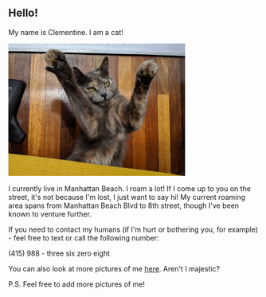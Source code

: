 ## Hello!

My name is Clementine. I am a cat!


<img src="/uploads/slider/signal-2019-06-07-143441.jpg" width="355" height="266">


I currently live in Manhattan Beach. I roam a lot! If I come up to you on the street, it's not because I'm lost, I just want to say hi!
My current roaming area spans from Manhattan Beach Blvd to 8th street, though I've been known to venture further.

If you need to contact my humans (if I'm hurt or bothering you, for example) - feel free to text or call the following number:

(415) 988 - three six zero eight

You can also look at more pictures of me [here](https://photos.google.com/share/AF1QipP2LuaEEmSEMI_F2ToZaa48KJW0i92OyRgsYPr0tesM2MzU-aGhOnXlRzIXUgmcNA?key=dHQxQWc1TW1iRnRUcERGbERYb3BZYUZia2ZOaDVB). Aren't I majestic?

P.S. Feel free to add more pictures of me!
